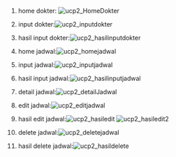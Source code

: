 1. home dokter: ![ucp2_HomeDokter](https://github.com/user-attachments/assets/ef2c5e4a-9d54-403b-857d-67d9cd8ef248)

2. input dokter:![ucp2_inputdokter](https://github.com/user-attachments/assets/2bd96658-6901-4c2a-8638-2ca16e6b6089)

3. hasil input dokter:![ucp2_hasilinputdokter](https://github.com/user-attachments/assets/8e50516a-d58e-4755-a4cf-2c6a61e898ac)

4. home jadwal:![ucp2_homejadwal](https://github.com/user-attachments/assets/9d12830d-c868-446e-a560-b646038c9233)

5. input jadwal:![ucp2_inputjadwal](https://github.com/user-attachments/assets/4b461ce5-b53e-4269-aac5-38d6cee3bd8d)

6. hasil input jadwal:![ucp2_hasilinputjadwal](https://github.com/user-attachments/assets/161e68ad-d189-4485-93b9-971bc5037a7d)

7. detail jadwal:![ucp2_detailJadwal](https://github.com/user-attachments/assets/e2d7e387-de4e-4588-9e86-df530b1c5a86)

8. edit jadwal:![ucp2_editjadwal](https://github.com/user-attachments/assets/929611f6-cb69-478e-94b9-3c2b6d3910a4)

9. hasil edit jadwal:![ucp2_hasiledit](https://github.com/user-attachments/assets/0d88016f-cb43-43df-a1d5-1c3d72ada054) ![ucp2_hasiledit2](https://github.com/user-attachments/assets/4b528073-b74c-445b-8690-00099a21ceca)


10. delete jadwal:![ucp2_deletejadwal](https://github.com/user-attachments/assets/7e81b7ca-056f-4ca4-8a58-3a2f8d5bf1e9)

11. hasil delete jadwal:![ucp2_hasildelete](https://github.com/user-attachments/assets/90faaa37-94d4-4a00-9af9-9543e376465c)
